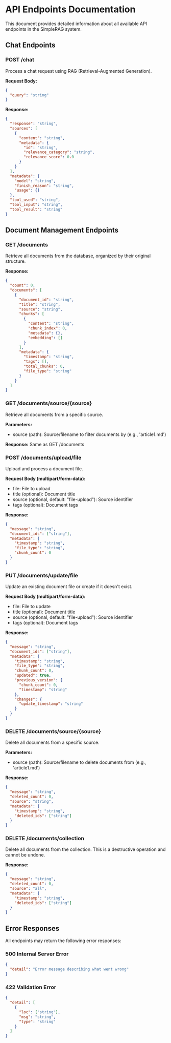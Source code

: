 # API Endpoints Documentation

This document provides detailed information about all available API endpoints in the SimpleRAG system.

## Chat Endpoints

### POST /chat

Process a chat request using RAG (Retrieval-Augmented Generation).

**Request Body:**

```json
{
  "query": "string"
}
```

**Response:**

```json
{
  "response": "string",
  "sources": [
    {
      "content": "string",
      "metadata": {
        "id": "string",
        "relevance_category": "string",
        "relevance_score": 0.0
      }
    }
  ],
  "metadata": {
    "model": "string",
    "finish_reason": "string",
    "usage": {}
  },
  "tool_used": "string",
  "tool_input": "string",
  "tool_result": "string"
}
```

## Document Management Endpoints

### GET /documents

Retrieve all documents from the database, organized by their original structure.

**Response:**

```json
{
  "count": 0,
  "documents": [
    {
      "document_id": "string",
      "title": "string",
      "source": "string",
      "chunks": [
        {
          "content": "string",
          "chunk_index": 0,
          "metadata": {},
          "embedding": []
        }
      ],
      "metadata": {
        "timestamp": "string",
        "tags": [],
        "total_chunks": 0,
        "file_type": "string"
      }
    }
  ]
}
```

### GET /documents/source/{source}

Retrieve all documents from a specific source.

**Parameters:**

- source (path): Source/filename to filter documents by (e.g., 'article1.md')

**Response:** Same as GET /documents

### POST /documents/upload/file

Upload and process a document file.

**Request Body (multipart/form-data):**

- file: File to upload
- title (optional): Document title
- source (optional, default: "file-upload"): Source identifier
- tags (optional): Document tags

**Response:**

```json
{
  "message": "string",
  "document_ids": ["string"],
  "metadata": {
    "timestamp": "string",
    "file_type": "string",
    "chunk_count": 0
  }
}
```

### PUT /documents/update/file

Update an existing document file or create if it doesn't exist.

**Request Body (multipart/form-data):**

- file: File to update
- title (optional): Document title
- source (optional, default: "file-upload"): Source identifier
- tags (optional): Document tags

**Response:**

```json
{
  "message": "string",
  "document_ids": ["string"],
  "metadata": {
    "timestamp": "string",
    "file_type": "string",
    "chunk_count": 0,
    "updated": true,
    "previous_version": {
      "chunk_count": 0,
      "timestamp": "string"
    },
    "changes": {
      "update_timestamp": "string"
    }
  }
}
```

### DELETE /documents/source/{source}

Delete all documents from a specific source.

**Parameters:**

- source (path): Source/filename to delete documents from (e.g., 'article1.md')

**Response:**

```json
{
  "message": "string",
  "deleted_count": 0,
  "source": "string",
  "metadata": {
    "timestamp": "string",
    "deleted_ids": ["string"]
  }
}
```

### DELETE /documents/collection

Delete all documents from the collection. This is a destructive operation and cannot be undone.

**Response:**

```json
{
  "message": "string",
  "deleted_count": 0,
  "source": "all",
  "metadata": {
    "timestamp": "string",
    "deleted_ids": ["string"]
  }
}
```

## Error Responses

All endpoints may return the following error responses:

### 500 Internal Server Error

```json
{
  "detail": "Error message describing what went wrong"
}
```

### 422 Validation Error

```json
{
  "detail": [
    {
      "loc": ["string"],
      "msg": "string",
      "type": "string"
    }
  ]
}
```
